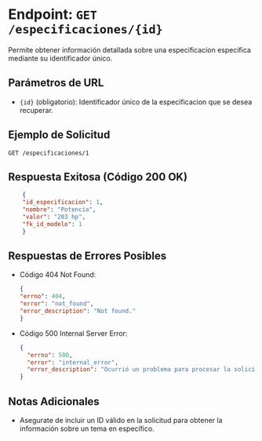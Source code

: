 # Endpoint: `GET /especificaciones/{id}`

Permite obtener información detallada sobre una especificacion específica mediante su identificador único.

## Parámetros de URL
- `{id}` (obligatorio): Identificador único de la especificacion que se desea recuperar.

## Ejemplo de Solicitud
```http
GET /especificaciones/1
```

## Respuesta Exitosa (Código 200 OK)
```json
    {
    "id_especificacion": 1,
    "nombre": "Potencia",
    "valor": "203 hp",
    "fk_id_modelo": 1
    }
```

## Respuestas de Errores Posibles
- Código 404 Not Found:

  ```json
  {
  "errno": 404,
  "error": "not_found",
  "error_description": "Not found."
  }
  ```

- Código 500 Internal Server Error:
  ```json
  {
    "errno": 500,
    "error": "internal_error",
    "error_description": "Ocurrió un problema para procesar la solicitud"
  }
  ``` 

## Notas Adicionales

- Asegurate de incluir un ID válido en la solicitud para obtener la información
  sobre un tema en específico.
